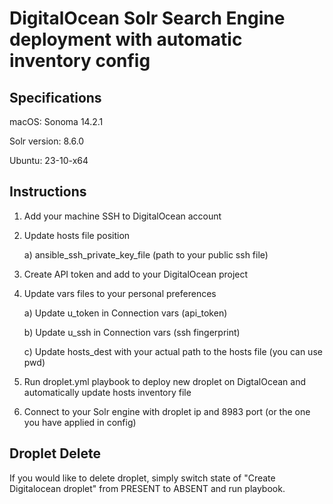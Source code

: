 # DigitalOcean Solr Search Engine deployment with automatic inventory config

## Specifications

macOS: Sonoma 14.2.1

Solr version: 8.6.0

Ubuntu: 23-10-x64

## Instructions

1. Add your machine SSH to DigitalOcean account
2. Update hosts file position

   a) ansible_ssh_private_key_file (path to your public ssh file)
4. Create API token and add to your DigitalOcean project
5. Update vars files to your personal preferences

   a) Update u_token in Connection vars (api_token)

   b) Update u_ssh in Connection vars (ssh fingerprint)

   c) Update hosts_dest with your actual path to the hosts file (you can use pwd)
7. Run droplet.yml playbook to deploy new droplet on DigtalOcean and automatically update hosts inventory file
8. Connect to your Solr engine with droplet ip and 8983 port (or the one you have applied in config)

## Droplet Delete

If you would like to delete droplet, simply switch state of "Create Digitalocean droplet" from PRESENT to ABSENT and run playbook.

